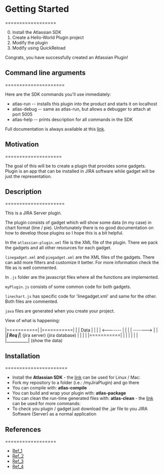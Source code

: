 # Getting Started
==================

0. Install the Atlassian SDK
1. Create a Hello-World Plugin project
2. Modify the plugin
3. Modify using QuickReload
 
Congrats, you have successfully created an Atlassian Plugin!

## Command line arguments
=====================

Here are the SDK commands you'll use immediately:

* atlas-run   -- installs this plugin into the product and starts it on localhost
* atlas-debug -- same as atlas-run, but allows a debugger to attach at port 5005
* atlas-help  -- prints description for all commands in the SDK

Full documentation is always available at this [link](https://developer.atlassian.com/display/DOCS/Introduction+to+the+Atlassian+Plugin+SDK).

## Motivation
====================

The goal of this will be to create a plugin that provides some gadgets. Plugin is an app that can be installed in JIRA software while gadget will be just the representation. 

## Description
=====================

This is a JIRA Server plugin.

The plugin consists of gadget which will show some data (in my case) in chart format (line / pie). Unfortunately there is no good documentation
on how to develop those plugins so I hope this is a bit helpful.

In the `atlassian-plugin.xml` file is the XML file of the plugin. There we pack the gadgets and all other resources for each gadget. 

`linegadget.xml` and `piegadget.xml` are the XML files of the gadgets. There can add more filters and customize it better. For more information check the file as is well commented.

In `.js` folder are the javascript files where all the functions are implemented. 

`myPlugin.js` consists of some common code for both gadgets.

`linechart.js` has specific code for 'linegadget.xml' and same for the other. Both files are commented.

`java` files are generated when you create your project.

View of what is happening:

|===========|                   |===========|
|           |       Data        |           |
|           |     <-------      |           |
|           |     ------->      |           |
|___________|       Req         |___________|
(jira server)                  (jira database)
      |
      |
      |
      |
|===========|
|           |
|           |
|           |
|___________|
(show the data)

## Installation
======================

* Install the **Atlassian SDK** - the [link](https://developer.atlassian.com/server/framework/atlassian-sdk/install-the-atlassian-sdk-on-a-linux-or-mac-system/) can be used for Linux / Mac: 
* Fork my repository to a folder (i.e.: /myJiraPlugin) and go there
* You can compile with: **atlas-compile**
* You can build and wrap your plugin with: **atlas-package**
* You can clean the run-time generated files with: **atlas-clean** - the [link](https://developer.atlassian.com/server/framework/atlassian-sdk/automatic-plugin-reinstallation-with-quickreload/) can be used for more commands:
* To check you plugin / gadget just download the .jar file to you JIRA Software (Server) as a normal application
      
## References
==================
* [Ref_1](https://developer.atlassian.com/server/framework/atlassian-sdk/create-a-helloworld-plugin-project/)
* [Ref_2](https://developer.atlassian.com/server/framework/atlassian-sdk/modify-the-plugin/)
* [Ref_3](https://developer.atlassian.com/server/framework/atlassian-sdk/modify-the-plugin-using-quickreload/)
* [Ref_4](https://community.atlassian.com/)
